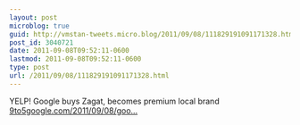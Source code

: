 ```yaml
---
layout: post
microblog: true
guid: http://vmstan-tweets.micro.blog/2011/09/08/111829191091171328.html
post_id: 3040721
date: 2011-09-08T09:52:11-0600
lastmod: 2011-09-08T09:52:11-0600
type: post
url: /2011/09/08/111829191091171328.html
---
```

YELP! Google buys Zagat, becomes premium local brand <a href="http://9to5google.com/2011/09/08/google-buys-zagat-4-stars/">9to5google.com/2011/09/08/goo…</a>
